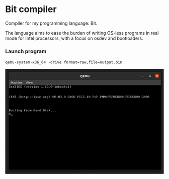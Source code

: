 # Bit compiler
Compiler for my programming language: Bit.

The language aims to ease the burden of writing OS-less programs in real mode for Intel processors, with a focus on osdev and bootloaders.


### Launch program
```
qemu-system-x86_64 -drive format=raw,file=output.bin
```

![main screen](https://raw.githubusercontent.com/oriolOrnaque/Bit/master/imgs/bit_boot.png)
